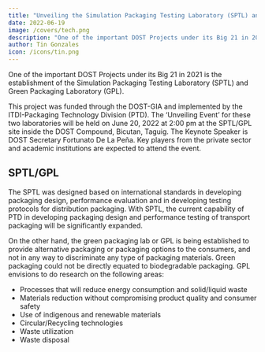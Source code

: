 ```yaml
---
title: "Unveiling the Simulation Packaging Testing Laboratory (SPTL) and Green Packaging Laboratory (GPL) An Epilogue"
date: 2022-06-19
image: /covers/tech.png
description: "One of the important DOST Projects under its Big 21 in 2021 is the establishment of the Simulation Packaging Testing Laboratory (SPTL) and Green Packaging Laboratory (GPL)"
author: Tin Gonzales
icon: /icons/tin.png
---
```


<!-- Sunday, June 19, 2022 -->


One of the important DOST Projects under its Big 21 in 2021 is the establishment of the Simulation Packaging Testing Laboratory (SPTL) and Green Packaging Laboratory (GPL).  

This project was funded through the DOST-GIA and implemented by the ITDI-Packaging Technology Division (PTD).  The ‘Unveiling Event’ for these two laboratories will be held on June 20, 2022 at 2:00 pm at the SPTL/GPL site inside the DOST Compound, Bicutan, Taguig.  The Keynote Speaker is DOST Secretary Fortunato De La Peña.  Key players from the private sector and academic institutions are expected to attend the event.


## SPTL/GPL 

The SPTL was designed based on international standards in developing packaging design, performance evaluation and in developing testing protocols for distribution packaging.  With SPTL, the current capability of PTD in developing packaging design and performance testing of transport packaging will be significantly expanded.   

On the other hand, the green packaging lab or GPL is being established to provide alternative packaging or packaging options to the consumers, and not in any way to discriminate any type of packaging materials.  Green packaging could not be directly equated to biodegradable packaging.  GPL envisions to do research on the following areas:

- Processes that will reduce energy consumption and solid/liquid waste
- Materials reduction without compromising product quality and consumer safety
- Use of indigenous and renewable materials
- Circular/Recycling technologies
- Waste utilization
- Waste disposal

